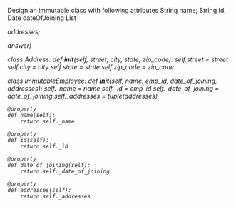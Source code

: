 Design an immutable class with following attributes
String name;
String Id,
Date dateOfJoining
List<Address> addresses;

answer)

class Address:
    def __init__(self, street, city, state, zip_code):
        self.street = street
        self.city = city
        self.state = state
        self.zip_code = zip_code

class ImmutableEmployee:
    def __init__(self, name, emp_id, date_of_joining, addresses):
        self._name = name
        self._id = emp_id
        self._date_of_joining = date_of_joining
        self._addresses = tuple(addresses)

    @property
    def name(self):
        return self._name

    @property
    def id(self):
        return self._id

    @property
    def date_of_joining(self):
        return self._date_of_joining

    @property
    def addresses(self):
        return self._addresses